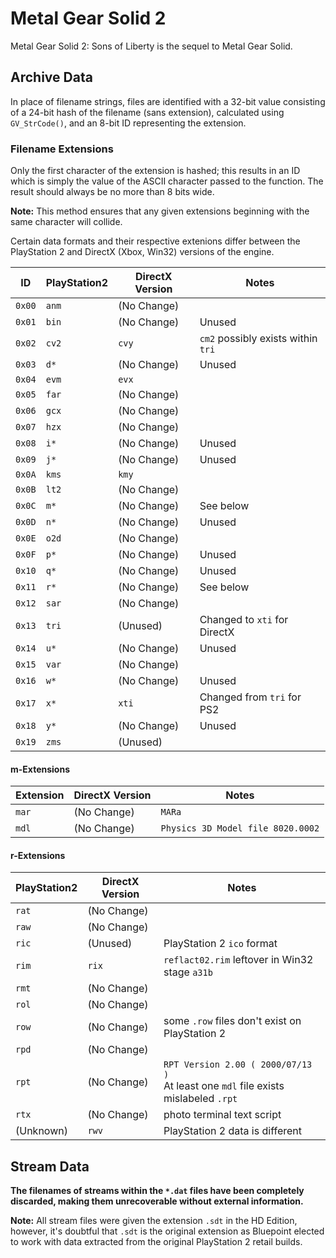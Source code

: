 # Metal Gear Solid 2

Metal Gear Solid 2: Sons of Liberty is the sequel to Metal Gear Solid.

## Archive Data

In place of filename strings, files are identified with a 32-bit value consisting of a 24-bit hash of the filename (sans extension), calculated using ``GV_StrCode()``, and an 8-bit ID representing the extension.

### Filename Extensions

Only the first character of the extension is hashed; this results in an ID which is simply the value of the ASCII character passed to the function. The result should always be no more than 8 bits wide.

**Note:** This method ensures that any given extensions beginning with the same character will collide.

Certain data formats and their respective extenions differ between the PlayStation 2 and DirectX (Xbox, Win32) versions of the engine.

ID       | PlayStation2 | DirectX Version | Notes
-------- | ------------ | --------------- | -----
``0x00`` | ``anm``      | (No Change)     |
``0x01`` | ``bin``      | (No Change)     | Unused
``0x02`` | ``cv2``      | ``cvy``         | ``cm2`` possibly exists within ``tri``
``0x03`` | ``d*``       | (No Change)     | Unused
``0x04`` | ``evm``      | ``evx``         |
``0x05`` | ``far``      | (No Change)     |
``0x06`` | ``gcx``      | (No Change)     |
``0x07`` | ``hzx``      | (No Change)     |
``0x08`` | ``i*``       | (No Change)     | Unused
``0x09`` | ``j*``       | (No Change)     | Unused
``0x0A`` | ``kms``      | ``kmy``         |
``0x0B`` | ``lt2``      | (No Change)     |
``0x0C`` | ``m*``       | (No Change)     | See below
``0x0D`` | ``n*``       | (No Change)     | Unused
``0x0E`` | ``o2d``      | (No Change)     |
``0x0F`` | ``p*``       | (No Change)     | Unused
``0x10`` | ``q*``       | (No Change)     | Unused
``0x11`` | ``r*``       | (No Change)     | See below
``0x12`` | ``sar``      | (No Change)     |
``0x13`` | ``tri``      | (Unused)        | Changed to ``xti`` for DirectX
``0x14`` | ``u*``       | (No Change)     | Unused
``0x15`` | ``var``      | (No Change)     |
``0x16`` | ``w*``       | (No Change)     | Unused
``0x17`` | ``x*``       | ``xti``         | Changed from ``tri`` for PS2
``0x18`` | ``y*``       | (No Change)     | Unused
``0x19`` | ``zms``      | (Unused)        |

#### m-Extensions

Extension | DirectX Version | Notes
--------- | --------------- | -----
``mar``   | (No Change)     | ``MARa``
``mdl``   | (No Change)     | ``Physics 3D Model file 8020.0002``

#### r-Extensions

PlayStation2 | DirectX Version | Notes
------------ | --------------- | -----
``rat``      | (No Change)     |
``raw``      | (No Change)     |
``ric``      | (Unused)        | PlayStation 2 ``ico`` format
``rim``      | ``rix``         | ``reflact02.rim`` leftover in Win32 stage ``a31b``
``rmt``      | (No Change)     |
``rol``      | (No Change)     |
``row``      | (No Change)     | some ``.row`` files don't exist on PlayStation 2
``rpd``      | (No Change)     |
``rpt``      | (No Change)     | ``RPT Version 2.00 ( 2000/07/13 )``<br>At least one ``mdl`` file exists mislabeled ``.rpt``
``rtx``      | (No Change)     | photo terminal text script
(Unknown)    | ``rwv``         | PlayStation 2 data is different

## Stream Data

**The filenames of streams within the ``*.dat`` files have been completely discarded, making them unrecoverable without external information.**

**Note:** All stream files were given the extension ``.sdt`` in the HD Edition, however, it's doubtful that ``.sdt`` is the original extension as Bluepoint elected to work with data extracted from the original PlayStation 2 retail builds.
